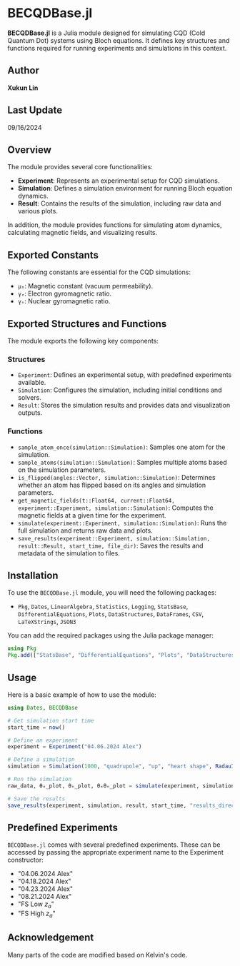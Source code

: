 # BECQDBase.jl

**BECQDBase.jl** is a Julia module designed for simulating CQD (Cold Quantum Dot) systems using Bloch equations. It defines key structures and functions required for running experiments and simulations in this context.

## Author
**Xukun Lin**

## Last Update
09/16/2024

## Overview

The module provides several core functionalities:
- **Experiment**: Represents an experimental setup for CQD simulations.
- **Simulation**: Defines a simulation environment for running Bloch equation dynamics.
- **Result**: Contains the results of the simulation, including raw data and various plots.

In addition, the module provides functions for simulating atom dynamics, calculating magnetic fields, and visualizing results.

## Exported Constants
The following constants are essential for the CQD simulations:
- `μ₀`: Magnetic constant (vacuum permeability).
- `γₑ`: Electron gyromagnetic ratio.
- `γₙ`: Nuclear gyromagnetic ratio.

## Exported Structures and Functions
The module exports the following key components:

### Structures
- `Experiment`: Defines an experimental setup, with predefined experiments available.
- `Simulation`: Configures the simulation, including initial conditions and solvers.
- `Result`: Stores the simulation results and provides data and visualization outputs.

### Functions
- `sample_atom_once(simulation::Simulation)`: Samples one atom for the simulation.
- `sample_atoms(simulation::Simulation)`: Samples multiple atoms based on the simulation parameters.
- `is_flipped(angles::Vector, simulation::Simulation)`: Determines whether an atom has flipped based on its angles and simulation parameters.
- `get_magnetic_fields(t::Float64, current::Float64, experiment::Experiment, simulation::Simulation)`: Computes the magnetic fields at a given time for the experiment.
- `simulate(experiment::Experiment, simulation::Simulation)`: Runs the full simulation and returns raw data and plots.
- `save_results(experiment::Experiment, simulation::Simulation, result::Result, start_time, file_dir)`: Saves the results and metadata of the simulation to files.

## Installation

To use the `BECQDBase.jl` module, you will need the following packages:

- `Pkg`, `Dates`, `LinearAlgebra`, `Statistics`, `Logging`, `StatsBase`, `DifferentialEquations`, `Plots`, `DataStructures`, `DataFrames`, `CSV`, `LaTeXStrings`, `JSON3`

You can add the required packages using the Julia package manager:

```julia
using Pkg
Pkg.add(["StatsBase", "DifferentialEquations", "Plots", "DataStructures", "DataFrames", "CSV", "LaTeXStrings", "JSON3"])
```

## Usage
Here is a basic example of how to use the module:
```julia
using Dates, BECQDBase

# Get simulation start time
start_time = now()

# Define an experiment
experiment = Experiment("04.06.2024 Alex")

# Define a simulation
simulation = Simulation(1000, "quadrupole", "up", "heart shape", RadauIIA5())

# Run the simulation
raw_data, θₑ_plot, θₙ_plot, θₑθₙ_plot = simulate(experiment, simulation)

# Save the results
save_results(experiment, simulation, result, start_time, "results_directory")
```

## Predefined Experiments
`BECQDBase.jl` comes with several predefined experiments. These can be accessed by passing the appropriate experiment name to the Experiment constructor:
- "04.06.2024 Alex"
- "04.18.2024 Alex"
- "04.23.2024 Alex"
- "08.21.2024 Alex"
- "FS Low $z_a$"
- "FS High $z_a$"

## Acknowledgement
Many parts of the code are modified based on Kelvin's code.